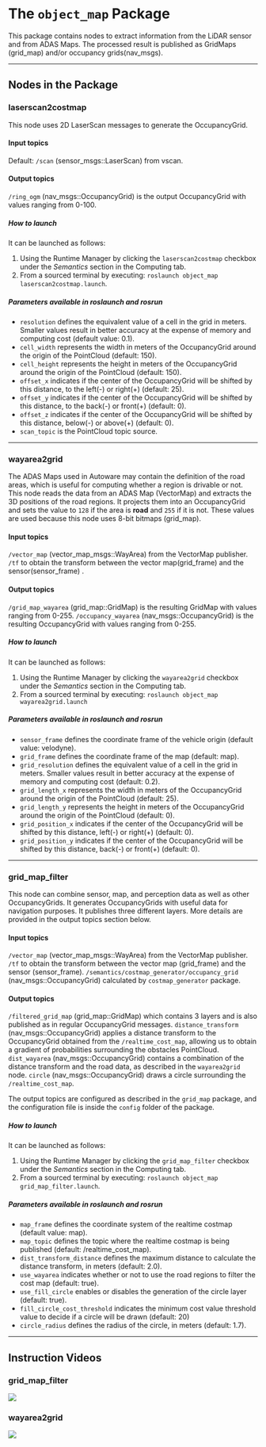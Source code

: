 # The `object_map` Package

This package contains nodes to extract information from the LiDAR sensor and from ADAS Maps.
The processed result is published as GridMaps (grid_map) and/or occupancy grids(nav_msgs).

---

## Nodes in the Package

### laserscan2costmap

This node uses 2D LaserScan messages to generate the OccupancyGrid.

#### Input topics
Default: `/scan` (sensor_msgs::LaserScan) from vscan.

#### Output topics
`/ring_ogm` (nav_msgs::OccupancyGrid) is the output OccupancyGrid with values ranging from 0-100.

##### How to launch
It can be launched as follows:
 1. Using the Runtime Manager by clicking the `laserscan2costmap` checkbox under the *Semantics* section in the Computing tab.
 2. From a sourced terminal by executing: `roslaunch object_map laserscan2costmap.launch`.

##### Parameters available in roslaunch and rosrun
 * `resolution` defines the equivalent value of a cell in the grid in meters. Smaller values result in better accuracy at the expense of memory and computing cost (default value: 0.1).
 * `cell_width` represents the width in meters of the OccupancyGrid around the origin of the PointCloud (default: 150).
 * `cell_height` represents the height in meters of the OccupancyGrid around the origin of the PointCloud (default: 150).
 * `offset_x` indicates if the center of the OccupancyGrid will be shifted by this distance, to the left(-) or right(+) (default: 25).
 * `offset_y` indicates if the center of the OccupancyGrid will be shifted by this distance, to the back(-) or front(+)  (default: 0).
 * `offset_z` indicates if the center of the OccupancyGrid will be shifted by this distance, below(-) or above(+) (default: 0).
 * `scan_topic` is the PointCloud topic source.

---

### wayarea2grid

The ADAS Maps used in Autoware may contain the definition of the road areas, which is useful for computing whether a region is drivable or not.
This node reads the data from an ADAS Map (VectorMap) and extracts the 3D positions of the road regions. It projects them into an OccupancyGrid and sets the value to `128` if the area is **road** and `255` if it is not. These values are used because this node uses 8-bit bitmaps (grid_map).

#### Input topics
`/vector_map` (vector_map_msgs::WayArea) from the VectorMap publisher.
`/tf` to obtain the transform between the vector map(grid_frame) and the sensor(sensor_frame) .

#### Output topics
`/grid_map_wayarea` (grid_map::GridMap) is the resulting GridMap with values ranging from 0-255.
`/occupancy_wayarea` (nav_msgs::OccupancyGrid) is the resulting OccupancyGrid with values ranging from 0-255.

##### How to launch
It can be launched as follows:
 1. Using the Runtime Manager by clicking the `wayarea2grid` checkbox under the *Semantics* section in the Computing tab.
 2. From a sourced terminal by executing: `roslaunch object_map wayarea2grid.launch`

##### Parameters available in roslaunch and rosrun
* `sensor_frame` defines the coordinate frame of the vehicle origin (default value: velodyne).
* `grid_frame` defines the coordinate frame of the map (default: map).
* `grid_resolution` defines the equivalent value of a cell in the grid in meters. Smaller values result in better accuracy at the expense of memory and computing cost (default: 0.2).
* `grid_length_x` represents the width in meters of the OccupancyGrid around the origin of the PointCloud (default: 25).
* `grid_length_y` represents the height in meters of the OccupancyGrid around the origin of the PointCloud  (default: 0).
* `grid_position_x` indicates if the center of the OccupancyGrid will be shifted by this distance, left(-) or right(+) (default: 0).
* `grid_position_y` indicates if the center of the OccupancyGrid will be shifted by this distance, back(-) or front(+) (default: 0).

---

### grid_map_filter
This node can combine sensor, map, and perception data as well as other OccupancyGrids. It generates OccupancyGrids with useful data for navigation purposes. It publishes three different layers. More details are provided in the output topics section below.

#### Input topics
`/vector_map` (vector_map_msgs::WayArea) from the VectorMap publisher.
`/tf` to obtain the transform between the vector map (grid_frame) and the sensor (sensor_frame).
`/semantics/costmap_generator/occupancy_grid` (nav_msgs::OccupancyGrid) calculated by `costmap_generator` package.

#### Output topics
`/filtered_grid_map` (grid_map::GridMap) which contains 3 layers and is also published as in regular OccupancyGrid messages.
`distance_transform` (nav_msgs::OccupancyGrid) applies a distance transform to the OccupancyGrid obtained from the `/realtime_cost_map`, allowing us to obtain a gradient of probabilities surrounding the obstacles PointCloud.
`dist_wayarea` (nav_msgs::OccupancyGrid) contains a combination of the distance transform and the road data, as described in the `wayarea2grid` node.
`circle` (nav_msgs::OccupancyGrid) draws a circle surrounding the `/realtime_cost_map`.

The output topics are configured as described in the `grid_map` package, and the configuration file is inside the `config` folder of the package.

##### How to launch
It can be launched as follows:
 1. Using the Runtime Manager by clicking the `grid_map_filter` checkbox under the *Semantics* section in the Computing tab.
 2. From a sourced terminal by executing: `roslaunch object_map grid_map_filter.launch`.

##### Parameters available in roslaunch and rosrun
 * `map_frame` defines the coordinate system of the realtime costmap (default value: map).
 * `map_topic` defines the topic where the realtime costmap is being published (default: /realtime_cost_map).
 * `dist_transform_distance` defines the maximum distance to calculate the distance transform, in meters (default: 2.0).
 * `use_wayarea` indicates whether or not to use the road regions to filter the cost map (default: true).
 * `use_fill_circle` enables or disables the generation of the circle layer (default: true).
 * `fill_circle_cost_threshold` indicates the minimum cost value threshold value to decide if a circle will be drawn (default: 20)
 * `circle_radius` defines the radius of the circle, in meters (default: 1.7).

---

## Instruction Videos

### grid_map_filter

[![](https://img.youtube.com/vi/bl-nG8Zv-C0/0.jpg)](https://www.youtube.com/watch?v=bl-nG8Zv-C0)

### wayarea2grid

[![](https://img.youtube.com/vi/UkcO4V-0NOw/0.jpg)](https://www.youtube.com/watch?v=UkcO4V-0NOw)
